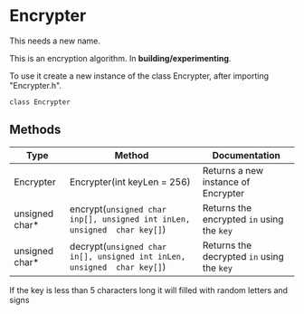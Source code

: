 # Encrypter
This needs a new name.

This is an encryption algorithm. In **building/experimenting**.

To use it create a new instance of the class Encrypter, after importing "Encrypter.h".

`class Encrypter`

## Methods

| Type | Method | Documentation |
|-|-|-|
| Encrypter | Encrypter(int keyLen = 256) | Returns a new instance of Encrypter |
| unsigned char* | encrypt(`unsigned char inp[], unsigned int inLen, unsigned  char key[]`) | Returns the encrypted `in` using the `key` |
| unsigned char*  | decrypt(`unsigned char in[], unsigned int inLen, unsigned  char key[]`) | Returns the decrypted `in` using the `key` |

If the key is less than 5 characters long it will filled with random letters and signs
